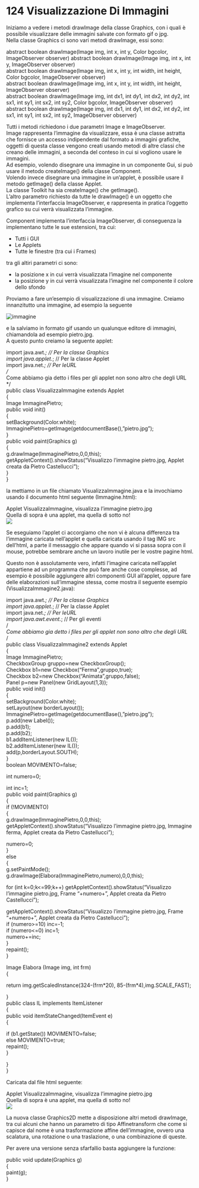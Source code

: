 # 124 Visualizzazione Di Immagini

Iniziamo a vedere i metodi drawImage della classe Graphics, con i quali è possibile visualizzare delle immagini salvate con formato gif o jpg.  
Nella classe Graphics ci sono vari metodi drawImage, essi sono:

abstract boolean drawImage\(Image img, int x, int y, Color bgcolor, ImageObserver observer\) abstract boolean drawImage\(Image img, int x, int y, ImageObserver observer\)  
abstract boolean drawImage\(Image img, int x, int y, int width, int height, Color bgcolor, ImageObserver observer\)  
abstract boolean drawImage\(Image img, int x, int y, int width, int height, ImageObserver observer\)  
abstract boolean drawImage\(Image img, int dx1, int dy1, int dx2, int dy2, int sx1, int sy1, int sx2, int sy2, Color bgcolor, ImageObserver observer\)  
abstract boolean drawImage\(Image img, int dx1, int dy1, int dx2, int dy2, int sx1, int sy1, int sx2, int sy2, ImageObserver observer\)

Tutti i metodi richiedono i due parametri Image e ImageObserver.  
Image rappresenta l’immagine da visualizzare, essa è una classe astratta che fornisce un accesso indipendente dal formato a immagini grafiche, oggetti di questa classe vengono creati usando metodi di altre classi che creano delle immagini, a seconda del conteso in cui si vogliono usare le immagini.  
Ad esempio, volendo disegnare una immagine in un componente Gui, si può usare il metodo createImage\(\) della classe Component.  
Volendo invece disegnare una immagine in un’applet, è possibile usare il metodo getImage\(\) della classe Applet.  
La classe Toolkit ha sia createImage\(\) che getImage\(\).  
L’altro parametro richiesto da tutte le drawImage\(\) è un oggetto che implementa l’interfaccia ImageObserver, e rappresenta in pratica l’oggetto grafico su cui verrà visualizzata l’immagine.

Component implementa l’interfaccia ImageObserver, di conseguenza la implementano tutte le sue estensioni, tra cui:

* Tutti i GUI
* Le Applets
* Tutte le finestre \(tra cui i Frames\)

tra gli altiri parametri ci sono:

* la posizione x in cui verrà visualizzata l’imagine nel componente
* la posizione y in cui verrà visualizzata l’imagine nel componente il colore dello sfondo

Proviamo a fare un’esempio di visualizzazione di una immagine. Creiamo innanzitutto una immagine, ad esempio la seguente

![immagine](http://html.it/guide/img/guida_java/29a.jpg)

e la salviamo in formato gif usando un qualunque editore di immagini, chiamandola ad esempio pietro.jpg.  
A questo punto creiamo la seguente applet:

import java.awt._; // Per la classe Graphics  
import java.applet._; // Per la classe Applet  
import java.net._; // Per leURL  
/_  
Come abbiamo gia detto i files per gli applet non sono altro che degli URL  
\*/  
public class VisualizzaImmagine extends Applet  
{  
Image ImmaginePietro;  
public void init\(\)  
{  
setBackground\(Color.white\);  
ImmaginePietro=getImage\(getdocumentBase\(\),”pietro.jpg”\);  
}  
public void paint\(Graphics g\)  
{  
g.drawImage\(ImmaginePietro,0,0,this\);  
getAppletContext\(\).showStatus\(“Visualizzo l’immagine pietro.jpg, Applet creata da Pietro Castellucci”\);  
}  
}

la mettiamo in un file chiamato VisualizzaImmagine.java e la invochiamo usando il documento html seguente \(Immagine.html\):

 Applet VisualizzaImmagine, visualizza l’immagine pietro.jpg  
 Quella di sopra è una applet, ma quella di sotto no!  
 ![](https://github.com/officina0/corso-java/tree/b61a019c01cccd475f720e51f1283eb6155b3c66/19-Articoli%20versioni%20precedenti/”pietro.jpg”)

Se eseguiamo l’applet ci accorgiamo che non vi è alcuna differenza tra l’immagine caricata nell’applet e quella caricata usando il tag IMG src dell’html, a parte il messaggio che appare quando vi si passa sopra con il mouse, potrebbe sembrare anche un lavoro inutile per le vostre pagine html.

Questo non è assolutamente vero, infatti l’imagine caricata nell’applet appartiene ad un programma che può fare anche cose complesse, ad esempio è possibile aggiungere altri componenti GUI all’applet, oppure fare delle elaborazioni sull’immagine stessa, come mostra il seguente esempio \(VisualizzaImmagine2.java\):

import java.awt._; // Per la classe Graphics  
import java.applet._; // Per la classe Applet  
import java.net._; // Per leURL  
import java.awt.event._; // Per gli eventi  
/  
_Come abbiamo gia detto i files per gli applet non sono altro che degli URL_    
/  
public class VisualizzaImmagine2 extends Applet  
{  
Image ImmaginePietro;  
CheckboxGroup gruppo=new CheckboxGroup\(\);  
Checkbox b1=new Checkbox\(“Ferma”,gruppo,true\);  
Checkbox b2=new Checkbox\(“Animata”,gruppo,false\);  
Panel p=new Panel\(new GridLayout\(1,3\)\);  
public void init\(\)  
{  
setBackground\(Color.white\);  
setLayout\(new borderLayout\(\)\);  
ImmaginePietro=getImage\(getdocumentBase\(\),”pietro.jpg”\);  
p.add\(new Label\(\)\);  
p.add\(b1\);  
p.add\(b2\);  
b1.addItemListener\(new IL\(\)\);  
b2.addItemListener\(new IL\(\)\);  
add\(p,borderLayout.SOUTH\);  
}  
boolean MOVIMENTO=false;

int numero=0;

int inc=1;  
public void paint\(Graphics g\)  
{  
if \(!MOVIMENTO\)  
{  
g.drawImage\(ImmaginePietro,0,0,this\);  
getAppletContext\(\).showStatus\(“Visualizzo l’immagine pietro.jpg, Immagine ferma, Applet creata da Pietro Castellucci”\);

numero=0;  
}  
else  
{  
g.setPaintMode\(\);  
g.drawImage\(Elabora\(ImmaginePietro,numero\),0,0,this\);

for \(int k=0;k&lt;=99;k++\) getAppletContext\(\).showStatus\(“Visualizzo l’immagine pietro.jpg, Frame “+numero+”, Applet creata da Pietro Castellucci”\);

getAppletContext\(\).showStatus\(“Visualizzo l’immagine pietro.jpg, Frame “+numero+”, Applet creata da Pietro Castellucci”\);  
if \(numero&gt;=10\) inc=-1;  
if \(numero&lt;=0\) inc=1;  
numero+=inc;  
}  
repaint\(\);  
}

Image Elabora \(Image img, int frm\)  
{

return img.getScaledInstance\(324-\(frm\*20\), 85-\(frm\*4\),img.SCALE\_FAST\);

}  
public class IL implements ItemListener  
{  
public void itemStateChanged\(ItemEvent e\)  
{

if \(b1.getState\(\)\) MOVIMENTO=false;  
else MOVIMENTO=true;  
repaint\(\);  
}

}  
}

Caricata dal file html seguente:

 Applet VisualizzaImmagine, visualizza l’immagine pietro.jpg  
 Quella di sopra è una applet, ma quella di sotto no!  
 ![](https://github.com/officina0/corso-java/tree/b61a019c01cccd475f720e51f1283eb6155b3c66/19-Articoli%20versioni%20precedenti/”pietro.jpg”)

La nuova classe Graphics2D mette a disposizione altri metodi drawImage, tra cui alcuni che hanno un parametro di tipo Affinetransform che come si capisce dal nome è una trasformazione affine dell’immagine, ovvero una scalatura, una rotazione o una traslazione, o una combinazione di queste.

Per avere una versione senza sfarfallio basta aggiungere la funzione:

public void update\(Graphics g\)  
{  
paint\(g\);  
}

